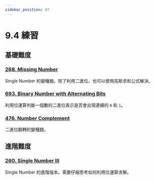 ```yaml
---
sidebar_position: 47
---
```


# 9.4 練習

## 基礎難度

### [268. Missing Number](https://leetcode.com/problems/missing-number/)

Single Number 的變種題。除了利用二進位，也可以使用高斯求和公式解決。

### [693. Binary Number with Alternating Bits](https://leetcode.com/problems/binary-number-with-alternating-bits/)

利用位運算判斷一個數的二進位表示是否會出現連續的 `0` 和 `1`。

### [476. Number Complement](https://leetcode.com/problems/number-complement/)

二進位翻轉的變種題。

## 進階難度

### [260. Single Number III](https://leetcode.com/problems/single-number-iii/)

Single Number 的進階版本。需要仔細思考如何利用位運算求解。